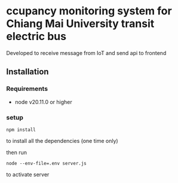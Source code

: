 # ccupancy monitoring system for Chiang Mai University transit electric bus
Developed to receive message from IoT and send api to frontend

## Installation

### Requirements

- node v20.11.0 or higher

### setup
```
npm install
``` 
to install all the dependencies (one time only)

then run
```
node --env-file=.env server.js
```
to activate server